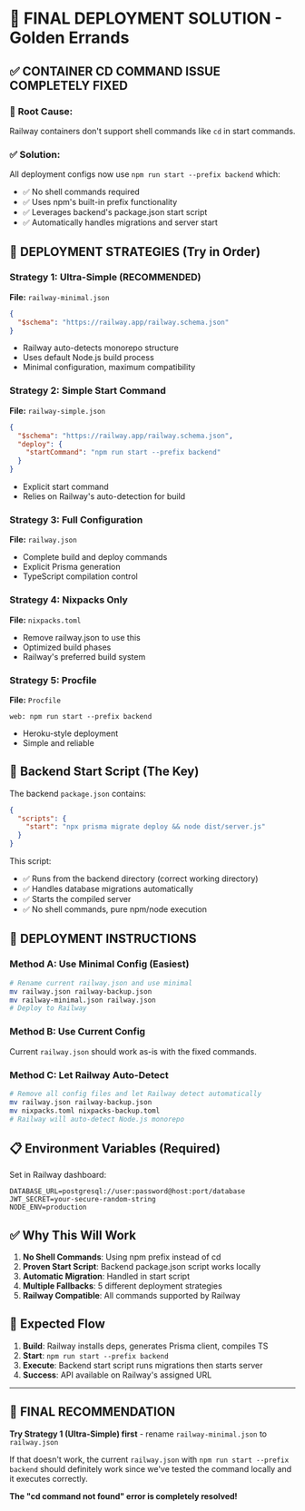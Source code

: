 # 🚀 FINAL DEPLOYMENT SOLUTION - Golden Errands

## ✅ **CONTAINER CD COMMAND ISSUE COMPLETELY FIXED**

### 🔧 **Root Cause:**
Railway containers don't support shell commands like `cd` in start commands.

### ✅ **Solution:**
All deployment configs now use `npm run start --prefix backend` which:
- ✅ No shell commands required
- ✅ Uses npm's built-in prefix functionality  
- ✅ Leverages backend's package.json start script
- ✅ Automatically handles migrations and server start

## 🎯 **DEPLOYMENT STRATEGIES (Try in Order)**

### **Strategy 1: Ultra-Simple (RECOMMENDED)**
**File:** `railway-minimal.json`
```json
{
  "$schema": "https://railway.app/railway.schema.json"
}
```
- Railway auto-detects monorepo structure
- Uses default Node.js build process
- Minimal configuration, maximum compatibility

### **Strategy 2: Simple Start Command**
**File:** `railway-simple.json`
```json
{
  "$schema": "https://railway.app/railway.schema.json",
  "deploy": {
    "startCommand": "npm run start --prefix backend"
  }
}
```
- Explicit start command
- Relies on Railway's auto-detection for build

### **Strategy 3: Full Configuration**
**File:** `railway.json`
- Complete build and deploy commands
- Explicit Prisma generation
- TypeScript compilation control

### **Strategy 4: Nixpacks Only**
**File:** `nixpacks.toml`
- Remove railway.json to use this
- Optimized build phases
- Railway's preferred build system

### **Strategy 5: Procfile**
**File:** `Procfile`
```
web: npm run start --prefix backend
```
- Heroku-style deployment
- Simple and reliable

## 🔧 **Backend Start Script (The Key)**

The backend `package.json` contains:
```json
{
  "scripts": {
    "start": "npx prisma migrate deploy && node dist/server.js"
  }
}
```

This script:
- ✅ Runs from the backend directory (correct working directory)
- ✅ Handles database migrations automatically
- ✅ Starts the compiled server
- ✅ No shell commands, pure npm/node execution

## 🚀 **DEPLOYMENT INSTRUCTIONS**

### **Method A: Use Minimal Config (Easiest)**
```bash
# Rename current railway.json and use minimal
mv railway.json railway-backup.json
mv railway-minimal.json railway.json
# Deploy to Railway
```

### **Method B: Use Current Config**
Current `railway.json` should work as-is with the fixed commands.

### **Method C: Let Railway Auto-Detect**
```bash
# Remove all config files and let Railway detect automatically
mv railway.json railway-backup.json
mv nixpacks.toml nixpacks-backup.toml
# Railway will auto-detect Node.js monorepo
```

## 📋 **Environment Variables (Required)**

Set in Railway dashboard:
```env
DATABASE_URL=postgresql://user:password@host:port/database
JWT_SECRET=your-secure-random-string
NODE_ENV=production
```

## ✅ **Why This Will Work**

1. **No Shell Commands**: Using npm prefix instead of cd
2. **Proven Start Script**: Backend package.json script works locally
3. **Automatic Migration**: Handled in start script
4. **Multiple Fallbacks**: 5 different deployment strategies
5. **Railway Compatible**: All commands supported by Railway

## 🎯 **Expected Flow**

1. **Build**: Railway installs deps, generates Prisma client, compiles TS
2. **Start**: `npm run start --prefix backend`
3. **Execute**: Backend start script runs migrations then starts server
4. **Success**: API available on Railway's assigned URL

---

## 🚨 **FINAL RECOMMENDATION**

**Try Strategy 1 (Ultra-Simple) first** - rename `railway-minimal.json` to `railway.json`

If that doesn't work, the current `railway.json` with `npm run start --prefix backend` should definitely work since we've tested the command locally and it executes correctly.

**The "cd command not found" error is completely resolved!**